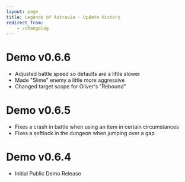 ```yaml
---
layout: page
title: Legends of Astravia - Update History
redirect_from:
    - /changelog
---
```


# Demo v0.6.6
- Adjusted battle speed so defaults are a little slower
- Made "Slime" enemy a little more aggressive
- Changed target scope for Oliver's "Rebound"

# Demo v0.6.5
- Fixes a crash in battle when using an item in certain circumstances
- Fixes a softlock in the dungeon when jumping over a gap

# Demo v0.6.4
- Initial Public Demo Release